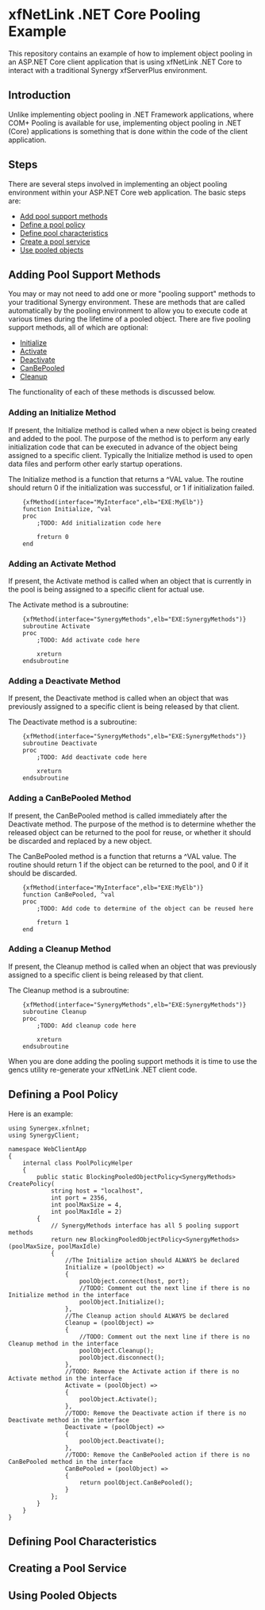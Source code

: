 
# xfNetLink .NET Core Pooling Example

This repository contains an example of how to implement object pooling in an ASP.NET Core client application
that is using xfNetLink .NET Core to interact with a traditional Synergy xfServerPlus environment.

## Introduction

Unlike implementing object pooling in .NET Framework applications, where COM+ Pooling is available for use, implementing
object pooling in .NET (Core) applications is something that is done within the code of the client application.

## Steps

There are several steps involved in implementing an object pooling environment within your ASP.NET Core web application. The basic steps are:

* [Add pool support methods](#adding-pool-support-methods)
* [Define a pool policy](#defining-a-pool-policy)
* [Define pool characteristics](#defining-pool-characteristics)
* [Create a pool service](#creating-a-pool-service)
* [Use pooled objects](#using-pooled-objects)

## Adding Pool Support Methods

You may or may not need to add one or more "pooling support" methods to your traditional Synergy environment. These are methods that are 
called automatically by the pooling environment to allow you to execute code at various times during the lifetime of a pooled object. There
are five pooling support methods, all of which are optional:

* [Initialize](#adding-an-initialize-method)
* [Activate](#adding-an-activate-method)
* [Deactivate](#adding-a-deactivate-method)
* [CanBePooled](#adding-a-canbepooled-method)
* [Cleanup](#adding-a-cleanup-method)

The functionality of each of these methods is discussed below.

### Adding an Initialize Method

If present, the Initialize method is called when a new object is being created and added to the pool. The purpose of the method is to perform
any early initialization code that can be executed in advance of the object being assigned to a specific client. Typically the Initialize
method is used to open data files and perform other early startup operations.

The Initialize method is a function that returns a ^VAL value. The routine should return 0 if the initialization was successful, or 1 if initialization failed.

```
    {xfMethod(interface="MyInterface",elb="EXE:MyElb")}
    function Initialize, ^val
    proc
        ;TODO: Add initialization code here

        freturn 0
    end
```

### Adding an Activate Method

If present, the Activate method is called when an object that is currently in the pool is being assigned to a specific client for actual use.

The Activate method is a subroutine:

```
    {xfMethod(interface="SynergyMethods",elb="EXE:SynergyMethods")}
    subroutine Activate
    proc
        ;TODO: Add activate code here

        xreturn
    endsubroutine
```

### Adding a Deactivate Method

If present, the Deactivate method is called when an object that was previously assigned to a specific client is being released by that client.

The Deactivate method is a subroutine:

```
    {xfMethod(interface="SynergyMethods",elb="EXE:SynergyMethods")}
    subroutine Deactivate
    proc
        ;TODO: Add deactivate code here

        xreturn
    endsubroutine
```

### Adding a CanBePooled Method

If present, the CanBePooled method is called immediately after the Deactivate method. The purpose of the method is to determine whether the
released object can be returned to the pool for reuse, or whether it should be discarded and replaced by a new object.

The CanBePooled method is a function that returns a ^VAL value. The routine should return 1 if the object can be returned to the pool, and 0 if it should be discarded.

```
    {xfMethod(interface="MyInterface",elb="EXE:MyElb")}
    function CanBePooled, ^val
    proc
        ;TODO: Add code to determine of the object can be reused here

        freturn 1
    end
```

### Adding a Cleanup Method

If present, the Cleanup method is called when an object that was previously assigned to a specific client is being released by that client.

The Cleanup method is a subroutine:

```
    {xfMethod(interface="SynergyMethods",elb="EXE:SynergyMethods")}
    subroutine Cleanup
    proc
        ;TODO: Add cleanup code here

        xreturn
    endsubroutine
```


When you are done adding the pooling support methods it is time to use the gencs utility re-generate your xfNetLink .NET client code.

## Defining a Pool Policy

Here is an example:

```
using Synergex.xfnlnet;
using SynergyClient;

namespace WebClientApp
{
    internal class PoolPolicyHelper
    {
        public static BlockingPooledObjectPolicy<SynergyMethods> CreatePolicy(
            string host = "localhost",
            int port = 2356,
            int poolMaxSize = 4,
            int poolMaxIdle = 2)
        {
            // SynergyMethods interface has all 5 pooling support methods
            return new BlockingPooledObjectPolicy<SynergyMethods>(poolMaxSize, poolMaxIdle)
            {
                //The Initialize action should ALWAYS be declared
                Initialize = (poolObject) =>
                {
                    poolObject.connect(host, port);
                    //TODO: Comment out the next line if there is no Initialize method in the interface
                    poolObject.Initialize();
                },
                //The Cleanup action should ALWAYS be declared
                Cleanup = (poolObject) =>
                {
                    //TODO: Comment out the next line if there is no Cleanup method in the interface
                    poolObject.Cleanup();
                    poolObject.disconnect();
                },
                //TODO: Remove the Activate action if there is no Activate method in the interface
                Activate = (poolObject) =>
                {
                    poolObject.Activate();
                },
                //TODO: Remove the Deactivate action if there is no Deactivate method in the interface
                Deactivate = (poolObject) =>
                {
                    poolObject.Deactivate();
                },
                //TODO: Remove the CanBePooled action if there is no CanBePooled method in the interface
                CanBePooled = (poolObject) =>
                {
                    return poolObject.CanBePooled();
                }
            };
        }
    }
}
```

## Defining Pool Characteristics

## Creating a Pool Service

## Using Pooled Objects


